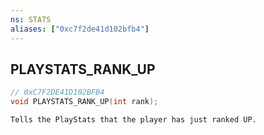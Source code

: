 ```yaml
---
ns: STATS
aliases: ["0xc7f2de41d102bfb4"]
---
```

## PLAYSTATS_RANK_UP

```c
// 0xC7F2DE41D102BFB4
void PLAYSTATS_RANK_UP(int rank);
```

```
Tells the PlayStats that the player has just ranked UP.
```
